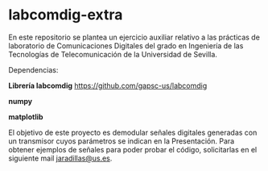 # labcomdig-extra
En este repositorio se plantea un ejercicio auxiliar relativo a las prácticas de laboratorio de Comunicaciones Digitales del grado en Ingeniería de las Tecnologías de Telecomunicación de la Universidad de Sevilla. 

Dependencias:

**Librería labcomdig**
https://github.com/gapsc-us/labcomdig

**numpy**

**matplotlib**

El objetivo de este proyecto es demodular señales digitales generadas con un transmisor cuyos parámetros se indican en la Presentación. Para obtener ejemplos de
señales para poder probar el código, solicitarlas en el siguiente mail jaradillas@us.es.
